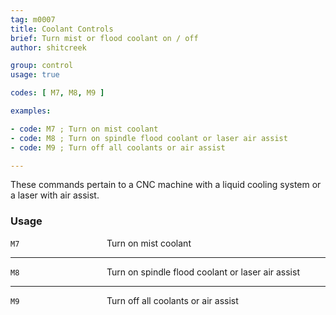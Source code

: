 ```yaml
---
tag: m0007
title: Coolant Controls
brief: Turn mist or flood coolant on / off
author: shitcreek

group: control
usage: true

codes: [ M7, M8, M9 ]

examples:

- code: M7 ; Turn on mist coolant
- code: M8 ; Turn on spindle flood coolant or laser air assist
- code: M9 ; Turn off all coolants or air assist

---
```


These commands pertain to a CNC machine with a liquid cooling system or a laser with air assist.

<h3>Usage</h3>

<span style="display: inline-block; width: 150px;">`M7`</span> Turn on mist coolant

---
<span style="display: inline-block; width: 150px;">`M8`</span> Turn on spindle flood coolant or laser air assist

---
<span style="display: inline-block; width: 150px;">`M9`</span> Turn off all coolants or air assist